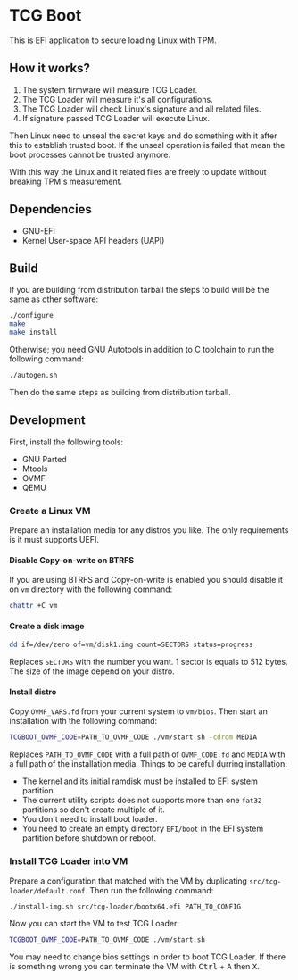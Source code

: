 # TCG Boot

This is EFI application to secure loading Linux with TPM.

## How it works?

1. The system firmware will measure TCG Loader.
2. The TCG Loader will measure it's all configurations.
3. The TCG Loader will check Linux's signature and all related files.
4. If signature passed TCG Loader will execute Linux.

Then Linux need to unseal the secret keys and do something with it after this to
establish trusted boot. If the unseal operation is failed that mean the boot
processes cannot be trusted anymore.

With this way the Linux and it related files are freely to update without
breaking TPM's measurement.

## Dependencies

- GNU-EFI
- Kernel User-space API headers (UAPI)

## Build

If you are building from distribution tarball the steps to build will be the
same as other software:

```sh
./configure
make
make install
```

Otherwise; you need GNU Autotools in addition to C toolchain to run the
following command:

```sh
./autogen.sh
```

Then do the same steps as building from distribution tarball.

## Development

First, install the following tools:

- GNU Parted
- Mtools
- OVMF
- QEMU

### Create a Linux VM

Prepare an installation media for any distros you like. The only requirements is
it must supports UEFI.

#### Disable Copy-on-write on BTRFS

If you are using BTRFS and Copy-on-write is enabled you should disable it on
`vm` directory with the following command:

```sh
chattr +C vm
```

#### Create a disk image

```sh
dd if=/dev/zero of=vm/disk1.img count=SECTORS status=progress
```

Replaces `SECTORS` with the number you want. 1 sector is equals to 512 bytes.
The size of the image depend on your distro.

#### Install distro

Copy `OVMF_VARS.fd` from your current system to `vm/bios`. Then start an
installation with the following command:

```sh
TCGBOOT_OVMF_CODE=PATH_TO_OVMF_CODE ./vm/start.sh -cdrom MEDIA
```

Replaces `PATH_TO_OVMF_CODE` with a full path of `OVMF_CODE.fd` and `MEDIA` with
a full path of the installation media. Things to be careful durring
installation:

- The kernel and its initial ramdisk must be installed to EFI system partition.
- The current utility scripts does not supports more than one `fat32` partitions
so don't create multiple of it.
- You don't need to install boot loader.
- You need to create an empty directory `EFI/boot` in the EFI system partition
before shutdown or reboot.

### Install TCG Loader into VM

Prepare a configuration that matched with the VM by duplicating
`src/tcg-loader/default.conf`. Then run the following command:

```sh
./install-img.sh src/tcg-loader/bootx64.efi PATH_TO_CONFIG
```

Now you can start the VM to test TCG Loader:

```sh
TCGBOOT_OVMF_CODE=PATH_TO_OVMF_CODE ./vm/start.sh
```

You may need to change bios settings in order to boot TCG Loader. If there is
something wrong you can terminate the VM with <kbd>Ctrl</kbd> + <kbd>A</kbd>
then <kbd>X</kbd>.
